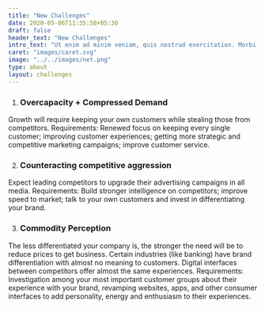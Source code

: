 ```yaml
---
title: "New Challenges"
date: 2020-05-06T11:35:58+05:30
draft: false
header_text: "New Challenges"
intro_text: "Ut enim ad minim veniam, quis nostrud exercitation. Morbi fringilla convallis sapien, id pulvinar odio volutpat. Here are three challenges that may require some Tiger Soup:"
caret: "images/caret.svg"
image: "../../images/net.png"
type: about
layout: challenges
---
```


1. ### Overcapacity + Compressed Demand
Growth will require keeping your own customers while stealing those from competitors. Requirements: Renewed focus on keeping every single customer; improving customer experiences; getting more strategic and competitive marketing campaigns; improve customer service.

2. ### Counteracting competitive aggression
Expect leading competitors to upgrade their advertising campaigns in all media. Requirements: Build stronger intelligence on competitors; improve speed to market; talk to your own customers and invest in differentiating your brand.

3. ### Commodity Perception
The less differentiated your company is, the stronger the need will be to reduce prices to get business. Certain industries (like banking) have brand differentiation with almost no meaning to customers. Digital interfaces between competitors offer almost the same experiences. Requirements: Investigation among your most important customer groups about their experience with your brand, revamping websites, apps, and other consumer interfaces to add personality, energy and enthusiasm to their experiences.




